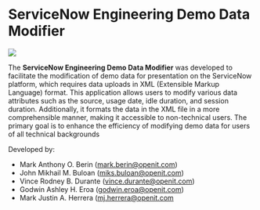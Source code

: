 
# ServiceNow Engineering Demo Data Modifier 
<img src="https://github.com/teamServiceNow7/SVN_Demo_Data_Modifier/blob/main/DDMLogo.png">
<p align="left"> The <b>ServiceNow Engineering Demo Data Modifier</b> was developed to facilitate the 
modification of demo data for presentation on the ServiceNow platform, which requires 
data uploads in XML (Extensible Markup Language) format. This application allows users to 
modify various data attributes such as the source, usage date, idle duration, and session 
duration. Additionally, it formats the data in the XML file in a more comprehensible manner, 
making it accessible to non-technical users. The primary goal is to enhance the efficiency 
of modifying demo data for users of all technical backgrounds </p>

Developed by: 
* Mark Anthony O. Berin (mark.berin@openit.com)
* John Mikhail M. Buloan (miks.buloan@openit.com)
* Vince Rodney B. Durante (vince.durante@openit.com)
* Godwin Ashley H. Eroa (godwin.eroa@openit.com)
* Mark Justin A. Herrera (mj.herrera@openit.com
